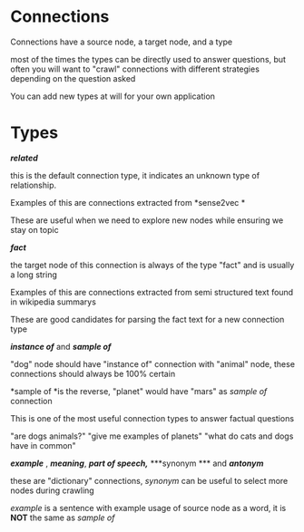 # Connections

Connections have a source node, a target node, and a type

most of the times the types can be directly used to answer questions, but often you will want to "crawl" connections with different strategies depending on the question asked


You can add new types at will for your own application



#  Types



***related***

this is the default connection type, it indicates an unknown type of relationship. 

Examples of this are connections extracted from *sense2vec
*

These are useful when we need to explore new nodes while ensuring we stay on topic


***fact***

the target node of this connection is always of the type "fact" and is usually a long string

Examples of this are connections extracted from semi structured text found in wikipedia summarys

These are good candidates for parsing the fact text for a new connection type


***instance of*** and ***sample of***

"dog" node should have "instance of" connection with "animal" node, these connections should always be 100% certain

*sample of *is the reverse, "planet" would have "mars" as *sample of* connection

This is one of the most useful connection types to answer factual questions

"are dogs animals?"
"give me examples of planets"
"what do cats and dogs have in common"




***example*** , ***meaning***, ***part of speech,*** ***synonym *** and ***antonym***

these are "dictionary" connections, *synonym* can be useful to select more nodes during crawling

*example* is a sentence with example usage of source node as a word, it is **NOT** the same as *sample of*



